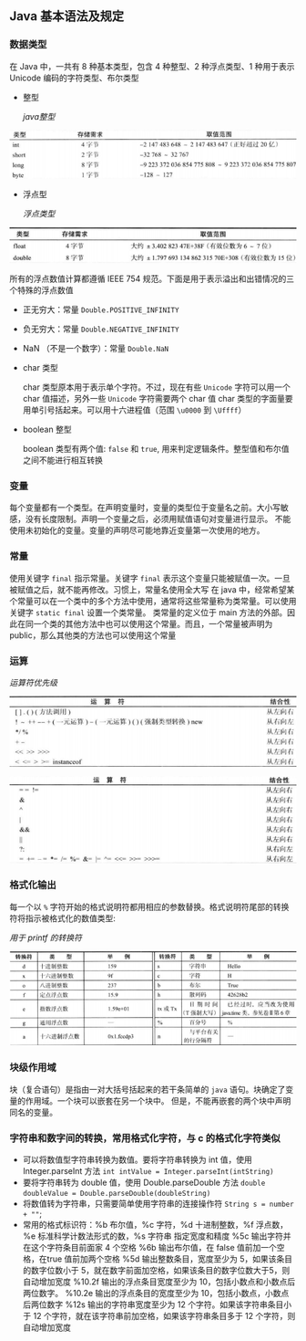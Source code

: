## Java 基本语法及规定

### 数据类型

在 Java 中，一共有 8 种基本类型，包含 4 种整型、2 种浮点类型、1 种用于表示 Unicode 编码的字符类型、布尔类型

* 整型

    *java整型*

![](./Images/Java整型.png)

* 浮点型

    *浮点类型*
    

![](./Images/Java浮点类型.png)

所有的浮点数值计算都遵循 IEEE 754 规范。下面是用于表示溢出和出错情况的三个特殊的浮点数值

* 正无穷大：常量 `Double.POSITIVE_INFINITY`

* 负无穷大：常量 `Double.NEGATIVE_INFINITY`

* NaN （不是一个数字）：常量 `Double.NaN`

* char 类型

    char 类型原本用于表示单个字符。不过，现在有些 `Unicode` 字符可以用一个 char 值描述，另外一些 `Unicode` 字符需要两个 char 值
char 类型的字面量要用单引号括起来。可以用十六进程值（范围 `\u0000` 到 `\Uffff`）

* boolean 整型

    boolean 类型有两个值: `false` 和 `true`, 用来判定逻辑条件。整型值和布尔值之间不能进行相互转换

### 变量

   每个变量都有一个类型。在声明变量时，变量的类型位于变量名之前。大小写敏感，没有长度限制。声明一个变量之后，必须用赋值语句对变量进行显示。
不能使用未初始化的变量。变量的声明尽可能地靠近变量第一次使用的地方。

### 常量

使用关键字 `final` 指示常量。关键字 `final` 表示这个变量只能被赋值一次。一旦被赋值之后，就不能再修改。习惯上，常量名使用全大写
在 java 中，经常希望某个常量可以在一个类中的多个方法中使用，通常将这些常量称为类常量。可以使用关键字 `static final` 设置一个类常量。
类常量的定义位于 main 方法的外部。因此在同一个类的其他方法中也可以使用这个常量。而且，一个常量被声明为 public，那么其他类的方法也可以使用这个常量​     

### 运算

*运算符优先级*

![](./Images/运算符优先级.png)

![](./Images/Java运算符优先级.png)

### 格式化输出

每一个以 `%` 字符开始的格式说明符都用相应的参数替换。格式说明符尾部的转换符将指示被格式化的数值类型:

*用于 printf 的转换符*

![](./Images/printf的转换符.png)

### 块级作用域

块（复合语句）是指由一对大括号括起来的若干条简单的 `java` 语句。块确定了变量的作用域。一个块可以嵌套在另一个块中。
但是，不能再嵌套的两个块中声明同名的变量。

### 字符串和数字间的转换，常用格式化字符，与 c 的格式化字符类似
* 可以将数值型字符串转换为数值。要将字符串转换为 int 值，使用 Integer.parseInt 方法 `int intValue = Integer.parseInt(intString)`
* 要将字符串转为 double 值，使用 Double.parseDouble 方法 `double doubleValue = Double.parseDouble(doubleString)`
* 将数值转为字符串，只需要简单使用字符串的连接操作符 `String s = number + ""`;
* 常用的格式标识符：%b 布尔值，%c 字符，%d 十进制整数，%f 浮点数，%e 标准科学计数法形式的数，%s 字符串
指定宽度和精度
%5c 输出字符并在这个字符条目前面家 4 个空格
%6b 输出布尔值，在 false 值前加一个空格，在true 值前加两个空格
%5d 输出整数条目，宽度至少为 5，如果该条目的数字位数小于 5，就在数字前面加空格，如果该条目的数字位数大于5，则自动增加宽度
%10.2f 输出的浮点条目宽度至少为 10，包括小数点和小数点后两位数字。
%10.2e 输出的浮点条目的宽度至少为 10，包括小数点，小数点后两位数字
%12s   输出的字符串宽度至少为 12 个字符。如果该字符串条目小于 12 个字符，就在该字符串前加空格，如果该字符串条目多于 12 个字符，则自动增加宽度